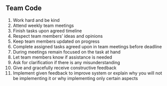 ## Team Code 

1. Work hard and be kind
2. Attend weekly team meetings
3. Finish tasks upon agreed timeline
4. Respect team members’ ideas and opinions
5. Keep team members updated on progress 
6. Complete assigned tasks agreed upon in team meetings before deadline
7. During meetings remain focused on the task at hand
8. Let team members know if assistance is needed
9. Ask for clarification if there is any misunderstanding
10. Give and gracefully receive constructive feedback 
11. Implement given feedback to improve system or explain why you will not be implementing it or why implementing only certain aspects 
